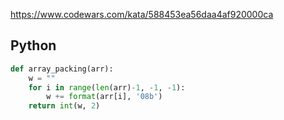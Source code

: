 https://www.codewars.com/kata/588453ea56daa4af920000ca

## Python
```python
def array_packing(arr):
    w = ""
    for i in range(len(arr)-1, -1, -1):
        w += format(arr[i], '08b')
    return int(w, 2)
```